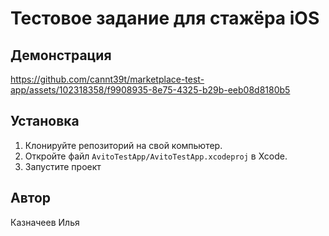 # Тестовое задание для стажёра iOS

## Демонстрация



https://github.com/cannt39t/marketplace-test-app/assets/102318358/f9908935-8e75-4325-b29b-eeb08d8180b5



## Установка

1. Клонируйте репозиторий на свой компьютер.
2. Откройте файл `AvitoTestApp/AvitoTestApp.xcodeproj` в Xcode.
3. Запустите проект

## Автор

Казначеев Илья
